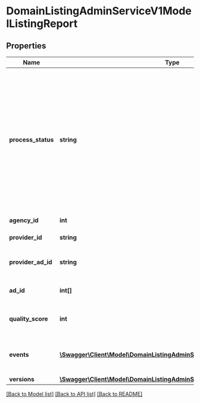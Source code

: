 # DomainListingAdminServiceV1ModelListingReport

## Properties
Name | Type | Description | Notes
------------ | ------------- | ------------- | -------------
**process_status** | **string** | Status of listing been processed  * Queued - We received request  * Processing - Request been processed  * Processed - Successful processed request  * Failed - Processing failed  * Error - Individual errors encountered | [optional] 
**agency_id** | **int** | AgencyId from Domain | [optional] 
**provider_id** | **string** | ProviderId for the agency | [optional] 
**provider_ad_id** | **string** | Listing identifier provided by CRM | [optional] 
**ad_id** | **int[]** | Advertisement Id from domain | [optional] 
**quality_score** | **int** | Quality score of the listing, based on data completeness | [optional] 
**events** | [**\Swagger\Client\Model\DomainListingAdminServiceV1ModelModelEvent[]**](DomainListingAdminServiceV1ModelModelEvent.md) | All Events associated with this processing request | [optional] 
**versions** | [**\Swagger\Client\Model\DomainListingAdminServiceV1ModelReportVersion[]**](DomainListingAdminServiceV1ModelReportVersion.md) | version list | [optional] 

[[Back to Model list]](../../README.md#documentation-for-models) [[Back to API list]](../../README.md#documentation-for-api-endpoints) [[Back to README]](../../README.md)

